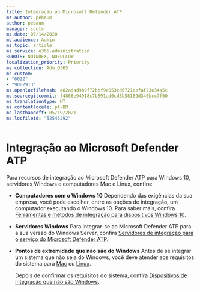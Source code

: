 ```yaml
---
title: Integração ao Microsoft Defender ATP
ms.author: pebaum
author: pebaum
manager: scotv
ms.date: 07/14/2020
ms.audience: Admin
ms.topic: article
ms.service: o365-administration
ROBOTS: NOINDEX, NOFOLLOW
localization_priority: Priority
ms.collection: Adm_O365
ms.custom:
- "6022"
- "9002913"
ms.openlocfilehash: a82adad9b9f72bbf9e053cd6721cefaf23e34a5c
ms.sourcegitcommit: f4866e94918c7b591ad0cd3b58169d340bcc7f00
ms.translationtype: HT
ms.contentlocale: pt-BR
ms.lasthandoff: 05/19/2021
ms.locfileid: "52545292"
---
```

# <a name="onboarding-microsoft-defender-atp"></a>Integração ao Microsoft Defender ATP

Para recursos de integração ao Microsoft Defender ATP para Windows 10, servidores Windows e computadores Mac e Linux, confira: 

- **Computadores com o Windows 10** Dependendo das exigências da sua empresa, você pode escolher, entre as opções de integração, um computador executando o Windows 10. Para saber mais, confira [Ferramentas e métodos de integração para dispositivos Windows 10](/windows/security/threat-protection/microsoft-defender-atp/configure-endpoints). 

- **Servidores Windows** Para integrar-se ao Microsoft Defender ATP para a sua versão do Windows Server, confira [Servidores de integração para o serviço do Microsoft Defender ATP](/windows/security/threat-protection/microsoft-defender-atp/configure-server-endpoints).

- **Pontos de extremidade que não são do Windows**  Antes de se integrar um sistema que não seja do Windows, você deve atender aos requisitos do sistema para [Mac](/windows/security/threat-protection/microsoft-defender-atp/microsoft-defender-atp-mac#system-requirements) ou [Linux](/windows/security/threat-protection/microsoft-defender-atp/microsoft-defender-atp-linux#system-requirements).

    Depois de confirmar os requisitos do sistema, confira [Dispositivos de integração que não são Windows](/windows/security/threat-protection/microsoft-defender-atp/configure-endpoints-non-windows#onboarding-non-windows-machines).
